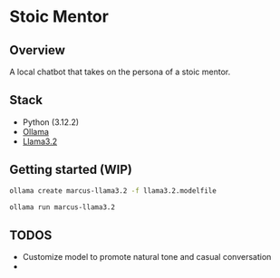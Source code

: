 # Stoic Mentor

## Overview
A local chatbot that takes on the persona of a stoic mentor.

## Stack
- Python (3.12.2)
- [Ollama](https://github.com/ollama/ollama)
- [Llama3.2](https://ollama.com/library/llama3.2)

## Getting started (WIP)

```bash
ollama create marcus-llama3.2 -f llama3.2.modelfile
```

```bash
ollama run marcus-llama3.2
```

## TODOS
- Customize model to promote natural tone and casual conversation
- 